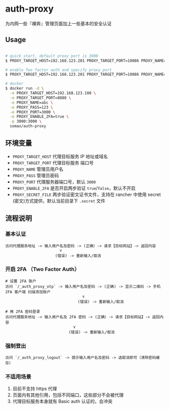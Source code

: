# auth-proxy

为内网一些『裸奔』管理页面加上一些基本的安全认证

## Usage
```bash

# quick start, default proxy port is 3000
$ PROXY_TARGET_HOST=192.168.123.201 PROXY_TARGET_PORT=10086 PROXY_NAME=jkr3 PROXY_PASS=123 node .

# enable Two factor auth and specify proxy port
$ PROXY_TARGET_HOST=192.168.123.201 PROXY_TARGET_PORT=10086 PROXY_NAME=jkr3 PROXY_PASS=123 PROXY_PORT=3003 PROXY_ENABLE_2FA=true node .

# docker
$ docker run -d \
  -e PROXY_TARGET_HOST=192.168.123.100 \
  -e PROXY_TARGET_PORT=8080 \
  -e PROXY_NAME=abc \
  -e PROXY_PASS=123 \
  -e PROXY_PORT=3000 \
  -e PROXY_ENABLE_2FA=true \
  -p 3000:3000 \
  somax/auth-proxy

```

## 环境变量

- `PROXY_TARGET_HOST` 代理目标服务 IP 地址或域名
- `PROXY_TARGET_PORT` 代理目标服务 端口号
- `PROXY_NAME` 管理员用户名
- `PROXY_PASS` 管理员密码
- `PROXY_PORT` 代理服务器端口号，默认 `3000`
- `PROXY_ENABLE_2FA` 是否开启两步验证 `true`/`false`，默认不开启
- `PROXY_SECRET_FILE` 两步验证密文证书文件，支持在 rancher 中使用 secret (密文)方式提供，默认当前目录下 `.secret` 文件

## 流程说明

### 基本认证

```
访问代理服务地址 -> 输入用户名及密码 -> (正确）-> 请求【目标网站】-> 返回内容
                        v
                      (错误) -> 重新输入/取消

```

### 开启 2FA （Two Factor Auth）
```
# 设置 2FA 账户
访问 `/_auth_proxy_otp` -> 输入用户名及密码 -> (正确) -> 显示二维码 -> 手机 2FA 客户端 扫描添加账户
                                  v
                                (错误) -> 重新输入/取消

# 用 2FA 密码登录
访问代理服务地址 -> 输入用户名及 2FA 密码 -> (正确）-> 请求【目标网站】-> 返回内容
                              v
                            (错误) -> 重新输入/取消
```

### 强制登出
```
访问 `/_auth_proxy_logout` -> 提示输入用户名及密码 -> 选取消即可（清除密码缓存）
```

### 不适用场景

1. 目前不支持 https 代理 
2. 页面内有其他引用，包括不同端口，这些部分不会被代理
3. 代理目标服务本身就有 Basic auth 认证的，会冲突